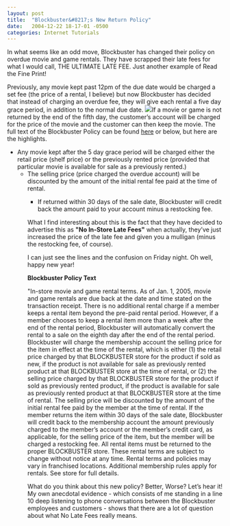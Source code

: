 ```yaml
---
layout: post
title:  "Blockbuster&#8217;s New Return Policy"
date:   2004-12-22 18-17-01 -0500
categories: Internet Tutorials
---
```


In what seems like an odd move, Blockbuster has changed their policy on overdue movie and game rentals. They have scrapped their late fees for what I would call, THE ULTIMATE LATE FEE. Just another example of Read the Fine Print!

Previously, any movie kept past 12pm of the due date would be charged a set fee (the price of a rental, I believe) but now Blockbuster has decided that instead of charging an overdue fee, they will give each rental a five day grace period, in addition to the normal due date. ![][1]If a movie or game is not returned by the end of the fifth day, the customer’s account will be charged for the price of the movie and the customer can then keep the movie. The full text of the Blockbuster Policy can be found [here][2] or below, but here are the highlights.

*   Any movie kept after the 5 day grace period will be charged either the retail price (shelf price) or the previously rented price (provided that particular movie is available for sale as a previously rented.) 
    *   The selling price (price charged the overdue account) will be discounted by the amount of the initial rental fee paid at the time of rental. 
        *   If returned within 30 days of the sale date, Blockbuster will credit back the amount paid to your account minus a restocking fee. </ul>
            What I find interesting about this is the fact that they have decided to advertise this as **"No In-Store Late Fees"** when actually, they’ve just increased the price of the late fee and given you a mulligan (minus the restocking fee, of course). 
            
            I can just see the lines and the confusion on Friday night. Oh well, happy new year!
            
            **Blockbuster Policy Text**
            
            "In-store movie and game rental terms. As of Jan. 1, 2005, movie and game rentals are due back at the date and time stated on the transaction receipt. There is no additional rental charge if a member keeps a rental item beyond the pre-paid rental period. However, if a member chooses to keep a rental item more than a week after the end of the rental period, Blockbuster will automatically convert the rental to a sale on the eighth day after the end of the rental period. Blockbuster will charge the membership account the selling price for the item in effect at the time of the rental, which is either (1) the retail price charged by that BLOCKBUSTER store for the product if sold as new, if the product is not available for sale as previously rented product at that BLOCKBUSTER store at the time of rental, or (2) the selling price charged by that BLOCKBUSTER store for the product if sold as previously rented product, if the product is available for sale as previously rented product at that BLOCKBUSTER store at the time of rental. The selling price will be discounted by the amount of the initial rental fee paid by the member at the time of rental. If the member returns the item within 30 days of the sale date, Blockbuster will credit back to the membership account the amount previously charged to the member’s account or the member’s credit card, as applicable, for the selling price of the item, but the member will be charged a restocking fee. All rental items must be returned to the proper BLOCKBUSTER store. These rental terms are subject to change without notice at any time. Rental terms and policies may vary in franchised locations. Additional membership rules apply for rentals. See store for full details.
            
            What do you think about this new policy? Better, Worse? Let’s hear it! My own anecdotal evidence - which consists of me standing in a line 10 deep listening to phone conversations between the Blockbuster employees and customers - shows that there are a lot of question about what No Late Fees really means.

 [1]: http://www.gbradhopkins.com/images/internet/blockbuster/blockbuster.gif
 [2]: http://www.blockbuster.com/corporate/displayTermsandConditions.action#late


